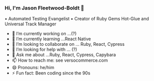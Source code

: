 ### Hi, I'm Jason Fleetwood-Boldt 👋

• Automated Testing Evangelist
• Creator of Ruby Gems Hot-Glue and Universal Track Manager


- 🔭 I’m currently working on ...(?)
- 🌱 I’m currently learning ...React Native
- 👯 I’m looking to collaborate on ... Ruby, React, Cypress
- 🤔 I’m looking for help with ... (?)
- 💬 Ask me about ...Ruby, React, Cypress, Capybara
- 📫 How to reach me: see versocommerce.com
- 😄 Pronouns: he/him
- ⚡ Fun fact: Been coding since the 90s
